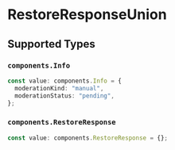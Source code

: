 # RestoreResponseUnion


## Supported Types

### `components.Info`

```typescript
const value: components.Info = {
  moderationKind: "manual",
  moderationStatus: "pending",
};
```

### `components.RestoreResponse`

```typescript
const value: components.RestoreResponse = {};
```


